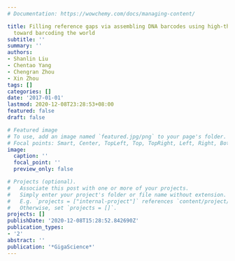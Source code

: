 ```yaml
---
# Documentation: https://wowchemy.com/docs/managing-content/

title: Filling reference gaps via assembling DNA barcodes using high-throughput sequencing—moving
  toward barcoding the world
subtitle: ''
summary: ''
authors:
- Shanlin Liu
- Chentao Yang
- Chengran Zhou
- Xin Zhou
tags: []
categories: []
date: '2017-01-01'
lastmod: 2020-12-08T23:28:53+08:00
featured: false
draft: false

# Featured image
# To use, add an image named `featured.jpg/png` to your page's folder.
# Focal points: Smart, Center, TopLeft, Top, TopRight, Left, Right, BottomLeft, Bottom, BottomRight.
image:
  caption: ''
  focal_point: ''
  preview_only: false

# Projects (optional).
#   Associate this post with one or more of your projects.
#   Simply enter your project's folder or file name without extension.
#   E.g. `projects = ["internal-project"]` references `content/project/deep-learning/index.md`.
#   Otherwise, set `projects = []`.
projects: []
publishDate: '2020-12-08T15:28:52.842690Z'
publication_types:
- '2'
abstract: ''
publication: '*GigaScience*'
---
```

